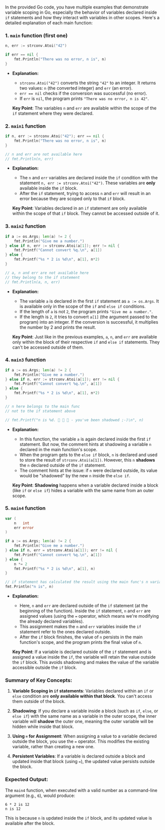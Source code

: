 In the provided Go code, you have multiple examples that demonstrate variable scoping in Go, especially the behavior of variables declared inside `if` statements and how they interact with variables in other scopes. Here's a detailed explanation of each main function:

### **1. `main` function (first one)**

```go
n, err := strconv.Atoi("42")

if err == nil {
    fmt.Println("There was no error, n is", n)
}
```
- **Explanation:**
  - `strconv.Atoi("42")` converts the string `"42"` to an integer. It returns two values: `n` (the converted integer) and `err` (an error).
  - `err == nil` checks if the conversion was successful (no error).
  - If `err` is `nil`, the program prints `"There was no error, n is 42"`.
  
  **Key Point**: The variables `n` and `err` are available within the scope of the `if` statement where they were declared.

### **2. `main1` function**

```go
if n, err := strconv.Atoi("42"); err == nil {
    fmt.Println("There was no error, n is", n)
}

// n and err are not available here
// fmt.Println(n, err)
```
- **Explanation:**
  - The `n` and `err` variables are declared inside the `if` condition with the statement `n, err := strconv.Atoi("42")`. These variables are **only** available inside the `if` block.
  - After the `if` statement, trying to access `n` and `err` will result in an error because they are scoped only to that `if` block.
  
  **Key Point**: Variables declared in an `if` statement are only available within the scope of that `if` block. They cannot be accessed outside of it.

### **3. `main2` function**

```go
if a := os.Args; len(a) != 2 {
    fmt.Println("Give me a number.")
} else if n, err := strconv.Atoi(a[1]); err != nil {
    fmt.Printf("Cannot convert %q.\n", a[1])
} else {
    fmt.Printf("%s * 2 is %d\n", a[1], n*2)
}

// a, n and err are not available here
// they belong to the if statement
// fmt.Println(a, n, err)
```
- **Explanation:**
  - The variable `a` is declared in the first `if` statement as `a := os.Args`. It is available only in the scope of the `if` and `else if` conditions.
  - If the length of `a` is not `2`, the program prints `"Give me a number."`.
  - If the length is `2`, it tries to convert `a[1]` (the argument passed to the program) into an integer. If the conversion is successful, it multiplies the number by 2 and prints the result.
  
  **Key Point**: Just like in the previous examples, `a`, `n`, and `err` are available only within the block of their respective `if` and `else if` statements. They can't be accessed outside of them.

### **4. `main3` function**

```go
if a := os.Args; len(a) != 2 {
    fmt.Println("Give me a number.")
} else if n, err := strconv.Atoi(a[1]); err != nil {
    fmt.Printf("Cannot convert %q.\n", a[1])
} else {
    fmt.Printf("%s * 2 is %d\n", a[1], n*2)
}

// n here belongs to the main func
// not to the if statement above

// fmt.Printf("n is %d. 👻 👻 👻 - you've been shadowed ;-)\n", n)
```
- **Explanation:**
  - In this function, the variable `a` is again declared inside the first `if` statement. But now, the comment hints at shadowing a variable `n` declared in the main function's scope.
  - When the program gets to the `else if` block, `n` is declared and used to store the result of `strconv.Atoi(a[1])`. However, this `n` **shadows** the `n` declared outside of the `if` statement.
  - The comment hints at the issue: if `n` were declared outside, its value would be "shadowed" by the new `n` inside the `else if`.
  
  **Key Point**: **Shadowing** happens when a variable declared inside a block (like `if` or `else if`) hides a variable with the same name from an outer scope.

### **5. `main4` function**

```go
var (
    n   int
    err error
)

if a := os.Args; len(a) != 2 {
    fmt.Println("Give me a number.")
} else if n, err = strconv.Atoi(a[1]); err != nil {
    fmt.Printf("Cannot convert %q.\n", a[1])
} else {
    n *= 2
    fmt.Printf("%s * 2 is %d\n", a[1], n)
}

// if statement has calculated the result using the main func's n variable
fmt.Println("n is", n)
```
- **Explanation:**
  - Here, `n` and `err` are declared outside of the `if` statement (at the beginning of the function). Inside the `if` statement, `n` and `err` are assigned values (using the `=` operator, which means we're modifying the already declared variables).
  - This assignment makes the `n` and `err` variables inside the `if` statement refer to the ones declared outside.
  - After the `if` block finishes, the value of `n` persists in the main function's scope, and the program prints the final value of `n`.

  **Key Point**: If a variable is declared outside of the `if` statement and is assigned a value inside the `if`, the variable will retain the value outside the `if` block. This avoids shadowing and makes the value of the variable accessible outside the `if` block.

### **Summary of Key Concepts:**
1. **Variable Scoping in `if` statements**: Variables declared within an `if` or `else` condition are **only available within that block**. You can't access them outside of the block.
   
2. **Shadowing**: If you declare a variable inside a block (such as `if`, `else`, or `else if`) with the same name as a variable in the outer scope, the inner variable will **shadow** the outer one, meaning the outer variable will be hidden while inside that block.
   
3. **Using `=` for Assignment**: When assigning a value to a variable declared outside the block, you use the `=` operator. This modifies the existing variable, rather than creating a new one.

4. **Persistent Variables**: If a variable is declared outside a block and updated inside that block (using `=`), the updated value persists outside the block.

### **Expected Output:**
The `main4` function, when executed with a valid number as a command-line argument (e.g., `6`), would produce:

```
6 * 2 is 12
n is 12
```

This is because `n` is updated inside the `if` block, and its updated value is available after the block.